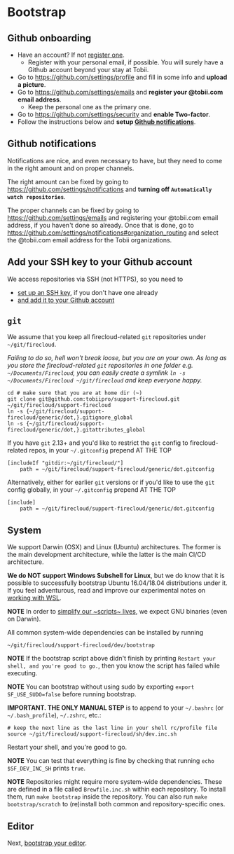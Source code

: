 # Bootstrap

## Github onboarding

* Have an account? If not [register one](https://github.com/join).
  * Register with your personal email, if possible. You will surely have a Github account beyond your stay at Tobii.
* Go to https://github.com/settings/profile and fill in some info and **upload a picture**.
* Go to https://github.com/settings/emails and **register your @tobii.com email address**.
  * Keep the personal one as the primary one.
* Go to https://github.com/settings/security and **enable Two-factor**.
* Follow the instructions below and **setup [Github notifications](#github-notifications)**.


## Github notifications

Notifications are nice, and even necessary to have,
but they need to come in the right amount and on proper channels.

The right amount can be fixed by going to https://github.com/settings/notifications
and **turning off `Automatically watch repositories`**.

The proper channels can be fixed by going to https://github.com/settings/emails
and registering your @tobii.com email address, if you haven't done so already.
Once that is done, go to https://github.com/settings/notifications#organization_routing
and select the @tobii.com email address for the Tobii organizations.


## Add your SSH key to your Github account

We access repositories via SSH (not HTTPS), so you need to

* [set up an SSH key](https://help.github.com/en/articles/generating-a-new-ssh-key-and-adding-it-to-the-ssh-agent), if you don't have one already
* [and add it to your Github account](https://help.github.com/en/articles/adding-a-new-ssh-key-to-your-github-account)


## `git`

We assume that you keep all firecloud-related `git` repositories under `~/git/firecloud`.

*Failing to do so, hell won't break loose, but you are on your own.
As long as you store the firecloud-related `git` repositories in one folder e.g. `~/Documents/Firecloud`,
you can easily create a symlink `ln -s ~/Documents/Firecloud ~/git/firecloud` and keep everyone happy.*


```shell
cd # make sure that you are at home dir (~)
git clone git@github.com:tobiipro/support-firecloud.git ~/git/firecloud/support-firecloud
ln -s {~/git/firecloud/support-firecloud/generic/dot,}.gitignore_global
ln -s {~/git/firecloud/support-firecloud/generic/dot,}.gitattributes_global
```

If you have `git` 2.13+ and you'd like to restrict the `git` config to firecloud-related repos,
in your `~/.gitconfig` prepend AT THE TOP

```
[includeIf "gitdir:~/git/firecloud/"]
    path = ~/git/firecloud/support-firecloud/generic/dot.gitconfig
```

Alternatively, either for earlier `git` versions or if you'd like to use the `git` config globally,
in your `~/.gitconfig` prepend AT THE TOP

```
[include]
    path = ~/git/firecloud/support-firecloud/generic/dot.gitconfig
```

## System

We support Darwin (OSX) and Linux (Ubuntu) architectures.
The former is the main development architecture, while the latter is the main CI/CD architecture.

**We do NOT support Windows Subshell for Linux**, but we do know that it is possible to successfully bootstrap Ubuntu 16.04/18.04 distributions under it. If you feel adventurous, read and improve our experimental notes on [working with WSL](working-with-wsl.md).

**NOTE** In order to [simplify our ~scripts~ lives](https://ponderthebits.com/2017/01/know-your-tools-linux-gnu-vs-mac-bsd-command-line-utilities-grep-strings-sed-and-find/),
we expect GNU binaries (even on Darwin).

All common system-wide dependencies can be installed by running

```shell
~/git/firecloud/support-firecloud/dev/bootstrap
```

**NOTE** If the bootstrap script above didn't finish by printing `Restart your shell, and you're good to go.`,
then you know the script has failed while executing.

**NOTE** You can bootstrap without using sudo by exporting `export SF_USE_SUDO=false` before running bootstrap.

**IMPORTANT. THE ONLY MANUAL STEP**
is to append to your `~/.bashrc` (or `~/.bash_profile`), `~/.zshrc`, etc.:

```shell
# keep the next line as the last line in your shell rc/profile file
source ~/git/firecloud/support-firecloud/sh/dev.inc.sh
```

Restart your shell, and you're good to go.

**NOTE** You can test that everything is fine by checking that running `echo $SF_DEV_INC_SH` prints `true`.

**NOTE** Repositories might require more system-wide dependencies.
These are defined in a file called `Brewfile.inc.sh` within each repository.
To install them, run `make bootstrap` inside the repository.
You can also run `make bootstrap/scratch` to (re)install both common and repository-specific ones.


## Editor

Next, [bootstrap your editor](bootstrap-your-editor.md).
